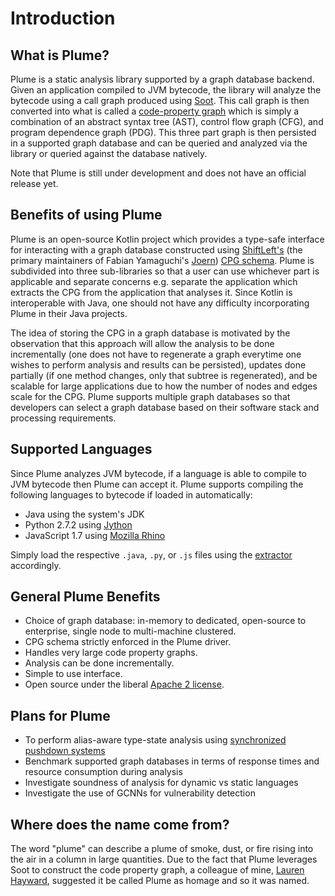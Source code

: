 # Introduction

## What is Plume?

Plume is a static analysis library supported by a graph database backend. Given an application compiled to 
JVM bytecode, the library will analyze the bytecode using a call graph produced using [Soot](https://soot-oss.github.io/soot).
This call graph is then converted into what is called a [code-property graph](https://scholar.google.com/scholar_url?url=https://ieeexplore.ieee.org/abstract/document/6956589/&hl=en&sa=T&oi=gsb&ct=res&cd=0&d=12886570087564421680&ei=b405X9CuKqiBy9YP_Y27yAc&scisig=AAGBfm3j_-cCDAxDL775VnqZMs9K7suiYw) which is simply a combination of an abstract syntax tree (AST),
control flow graph (CFG), and program dependence graph (PDG). This three part graph is then persisted in a 
supported graph database and can be queried and analyzed via the library or queried against the database natively.

Note that Plume is still under development and does not have an official release yet.

## Benefits of using Plume

Plume is an open-source Kotlin project which provides a type-safe interface for interacting with a graph database constructed using [ShiftLeft's](https://www.shiftleft.io/) (the primary maintainers of Fabian Yamaguchi's
[Joern](https://github.com/ShiftLeftSecurity/joern)) 
[CPG schema](https://github.com/ShiftLeftSecurity/codepropertygraph/blob/master/codepropertygraph/src/main/resources/schemas/base.json).
Plume is subdivided into three sub-libraries so that a user can use whichever part is applicable and separate
concerns e.g. separate the application which extracts the CPG from the application that analyses it. Since 
Kotlin is interoperable with Java, one should not have any difficulty incorporating Plume in their Java projects.

The idea of storing the CPG in a graph database is motivated by the observation that this approach will allow the analysis to be done incrementally (one does not
have to regenerate a graph everytime one wishes to perform analysis and results can be persisted), updates
done partially (if one method changes, only that subtree is regenerated), and be scalable for 
large applications due to how the number of nodes and edges scale for the CPG. Plume supports multiple graph databases so that developers can select a graph database based on their software stack and processing requirements.

## Supported Languages

Since Plume analyzes JVM bytecode, if a language is able to compile to JVM bytecode then Plume can accept it. Plume supports compiling the following
languages to bytecode if loaded in automatically:

* Java using the system's JDK
* Python 2.7.2 using [Jython](https://www.jython.org/)
* JavaScript 1.7 using [Mozilla Rhino](https://developer.mozilla.org/en-US/docs/Mozilla/Projects/Rhino)

Simply load the respective `.java`, `.py`, or `.js` files using the [extractor](./plume-basics/extracting-cpg.md) accordingly.

## General Plume Benefits

* Choice of graph database: in-memory to dedicated, open-source to enterprise, single node to multi-machine clustered.
* CPG schema strictly enforced in the Plume driver.
* Handles very large code property graphs.
* Analysis can be done incrementally.
* Simple to use interface.
* Open source under the liberal [Apache 2 license](https://en.wikipedia.org/wiki/Apache_License).

## Plans for Plume

* To perform alias-aware type-state analysis using [synchronized pushdown systems](https://scholar.google.com/scholar_url?url=https://dl.acm.org/doi/abs/10.1145/3290361&hl=en&sa=T&oi=gsb&ct=res&cd=0&d=15546365361660080180&ei=N5Q5X9XBF_SSy9YPxMG2yAE&scisig=AAGBfm3MtiLeyMfSj5gXy1bzeuLCewQ9-A)
* Benchmark supported graph databases in terms of response times and resource consumption during analysis
* Investigate soundness of analysis for dynamic vs static languages
* Investigate the use of GCNNs for vulnerability detection

## Where does the name come from?

The word "plume" can describe a plume of smoke, dust, or fire rising into the air in a column in large quantities. Due to the fact that Plume leverages Soot to construct
the code property graph, a colleague of mine, [Lauren Hayward](https://www.linkedin.com/in/lauren-hayward-8ba853199/), suggested it be called Plume as homage and so it was named. 
